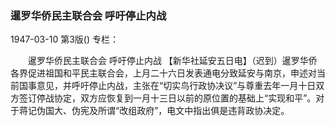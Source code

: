 ### 暹罗华侨民主联合会  呼吁停止内战

1947-03-10
第3版()
专栏：

　　暹罗华侨民主联合会
    呼吁停止内战
    【新华社延安五日电】（迟到）暹罗华侨各界促进祖国和平民主联合会，上月二十六日发表通电分致延安与南京，申述对当前国事意见，并呼吁停止内战，主张在“切实鸟行政协决议”与尊重去年一月十日双方签订停战协定，双方应恢复到一月十三日以前的原位置的基础上“实现和平”。对于蒋记伪国大、伪宪及所谓“改组政府”，电文中指出俱是违背政协决定。

